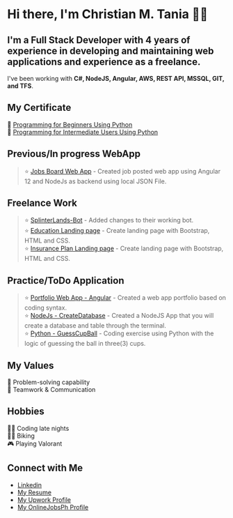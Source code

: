 # Hi there, I'm Christian M. Tania 👋🏻

## I'm a Full Stack Developer with 4 years of experience in developing and maintaining web applications and experience as a freelance. 
I've been working with <strong> C#, NodeJS, Angular, AWS, REST API, MSSQL, GIT, and TFS</strong>.

## My Certificate
📜 [Programming for Beginners Using Python](https://courses.buri.io/view/user/certificate/10be5a5d-8d80-459d-a353-190e255f54ce/pdf) <br/>
📜 [Programming for Intermediate Users Using Python](https://courses.buri.io/view/user/certificate/c725f9b0-5bed-4951-a06a-fe0b7bec730a/pdf)

## Previous/In progress WebApp <br/>
> ⭐️ [Jobs Board Web App](https://github.com/cmtania/jobs-board) - Created job posted web app using Angular 12 and NodeJs as backend using local JSON File. <br/>
## Freelance Work <br/>
> ⭐️ [SplinterLands-Bot](https://github.com/cmtania/splinterlands-bot/commit/4aa3005e222f1365f6c82caf183494b01ac8da82) - Added changes to their working bot.<br/>
> ⭐️ [Education Landing page](https://securranty-development.azurewebsites.net/Education.aspx) - Create landing page with Bootstrap, HTML and CSS.<br/>
> ⭐️ [Insurance Plan Landing page](https://securranty-development.azurewebsites.net//Student-Device-Insurance-Repairs.aspx) - Create landing page with Bootstrap, HTML and CSS.
## Practice/ToDo Application <br/>
> ⭐️ [Portfolio Web App - Angular]( https://cmtania.github.io/portfolio-vscodetheme/) - Created a web app portfolio based on coding syntax. <br/>
> ⭐️ [NodeJs - CreateDatabase](https://github.com/cmtania/NodeJs-CreateDatabase) - Created a NodeJS App that you will create a database and table through the terminal.<br/>
> ⭐️ [Python - GuessCupBall](https://github.com/cmtania/BallGuessCup) - Coding exercise using Python with the logic of guessing the ball in three(3) cups.<br/>

## My Values
🧠 Problem-solving capability<br/>
🙌 Teamwork & Communication

## Hobbies
👨‍💻 Coding late nights <br/>
🚴‍♂️ Biking </br>
🎮 Playing Valorant</br>
## Connect with Me
- [Linkedin](https://www.linkedin.com/in/taniachristian/) <br/>
- [My Resume](https://cmtania.github.io/resume/)<br />
- [My Upwork Profile](https://www.upwork.com/freelancers/~018cd08117830ec4bb?viewMode=1&s=1110580755107926016)<br />
- [My OnlineJobsPh Profile](https://www.onlinejobs.ph/jobseekers/info/1609715)<br />

